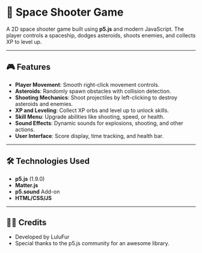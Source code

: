 # 🚀 Space Shooter Game

A 2D space shooter game built using **p5.js** and modern JavaScript. The player controls a spaceship, dodges asteroids, shoots enemies, and collects XP to level up.

---

## 🎮 Features
- **Player Movement**: Smooth right-click movement controls.
- **Asteroids**: Randomly spawn obstacles with collision detection.
- **Shooting Mechanics**: Shoot projectiles by left-clicking to destroy asteroids and enemies.
- **XP and Leveling**: Collect XP orbs and level up to unlock skills.
- **Skill Menu**: Upgrade abilities like shooting, speed, or health.
- **Sound Effects**: Dynamic sounds for explosions, shooting, and other actions.
- **User Interface**: Score display, time tracking, and health bar.

---

## 🛠️ Technologies Used
- **p5.js** (1.9.0)
- **Matter.js**
- **p5.sound** Add-on
- **HTML/CSS/JS**

---

## 🧑‍💻 Credits
- Developed by LuluFur
- Special thanks to the p5.js community for an awesome library.
